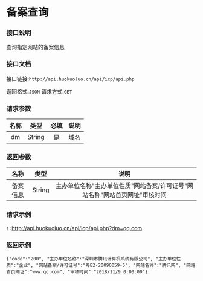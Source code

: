 # 备案查询

### 接口说明
查询指定网站的备案信息


### 接口文档

接口链接:`http://api.huokuoluo.cn/api/icp/api.php`

返回格式:`JSON`  请求方式:`GET`

### 请求参数

|  名称  |  类型  |  必填  |  说明  |
|  :----:  |  :----:  |  :----:  |  :----:  |
|dm|String|是|域名|

### 返回参数

|名称|类型|说明
|:----:|:----:|:----:|
|备案信息|String|主办单位名称"主办单位性质"网站备案/许可证号"网站名称"网站首页网址"审核时间|

### 请求示例

`1:`http://api.huokuoluo.cn/api/icp/api.php?dm=qq.com

### 返回示例
`{"code":"200",
"主办单位名称":"深圳市腾讯计算机系统有限公司",
"主办单位性质":"企业",
"网站备案/许可证号":"粤B2-20090059-5",
"网站名称":"腾讯网",
"网站首页网址":"www.qq.com",
"审核时间":"2018/11/9 0:00:00"}`